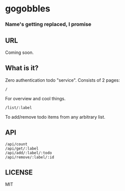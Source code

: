 # gogobbles
### Name's getting replaced, I promise

## URL

Coming soon.

## What is it?

Zero authentication todo "service".
Consists of 2 pages:

    /

For overview and cool things.

    /list/:label

To add/remove todo items from any arbitrary list.

## API

    /api/count
    /api/get/:label
    /api/add/:label/:todo
    /api/remove/:label/:id

## LICENSE

MIT
